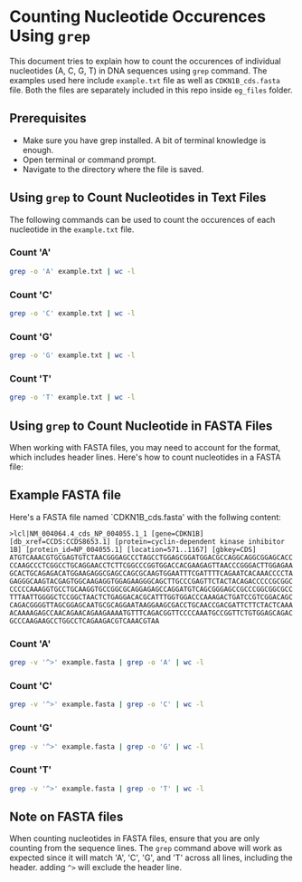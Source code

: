 # Counting Nucleotide Occurences Using `grep`

This document tries to explain how to count the occurences of individual nucleotides (A, C, G, T) in DNA sequences using `grep` command. The examples used here include `example.txt` file as well as `CDKN1B_cds.fasta` file. Both the files are separately included in this repo inside `eg_files` folder.


## Prerequisites

- Make sure you have grep installed. A bit of terminal knowledge is enough.
- Open terminal or command prompt.
- Navigate to the directory where the file is saved.

## Using `grep` to Count Nucleotides in Text Files

The following commands can be used to count the occurences of each nucleotide in the `example.txt` file.

### Count 'A'

```bash
grep -o 'A' example.txt | wc -l
```

### Count 'C'

```bash
grep -o 'C' example.txt | wc -l
```

### Count 'G'

```bash
grep -o 'G' example.txt | wc -l
```

### Count 'T'

```bash
grep -o 'T' example.txt | wc -l
```

## Using `grep` to Count Nucleotide in FASTA Files

When working with FASTA files, you may need to account for the format, which includes header lines. Here's how to count nucleotides in a FASTA file:

## Example FASTA file

Here's a FASTA file named `CDKN1B_cds.fasta' with the follwing content:

```FASTA
>lcl|NM_004064.4_cds_NP_004055.1_1 [gene=CDKN1B] [db_xref=CCDS:CCDS8653.1] [protein=cyclin-dependent kinase inhibitor 1B] [protein_id=NP_004055.1] [location=571..1167] [gbkey=CDS]
ATGTCAAACGTGCGAGTGTCTAACGGGAGCCCTAGCCTGGAGCGGATGGACGCCAGGCAGGCGGAGCACC
CCAAGCCCTCGGCCTGCAGGAACCTCTTCGGCCCGGTGGACCACGAAGAGTTAACCCGGGACTTGGAGAA
GCACTGCAGAGACATGGAAGAGGCGAGCCAGCGCAAGTGGAATTTCGATTTTCAGAATCACAAACCCCTA
GAGGGCAAGTACGAGTGGCAAGAGGTGGAGAAGGGCAGCTTGCCCGAGTTCTACTACAGACCCCCGCGGC
CCCCCAAAGGTGCCTGCAAGGTGCCGGCGCAGGAGAGCCAGGATGTCAGCGGGAGCCGCCCGGCGGCGCC
TTTAATTGGGGCTCCGGCTAACTCTGAGGACACGCATTTGGTGGACCCAAAGACTGATCCGTCGGACAGC
CAGACGGGGTTAGCGGAGCAATGCGCAGGAATAAGGAAGCGACCTGCAACCGACGATTCTTCTACTCAAA
ACAAAAGAGCCAACAGAACAGAAGAAAATGTTTCAGACGGTTCCCCAAATGCCGGTTCTGTGGAGCAGAC
GCCCAAGAAGCCTGGCCTCAGAAGACGTCAAACGTAA
```

### Count 'A'

```bash
grep -v '^>' example.fasta | grep -o 'A' | wc -l
```

### Count 'C'

```bash
grep -v '^>' example.fasta | grep -o 'C' | wc -l
```

### Count 'G'

```bash
grep -v '^>' example.fasta | grep -o 'G' | wc -l
```

### Count 'T'

```bash
grep -v '^>' example.fasta | grep -o 'T' | wc -l
```


## Note on FASTA files

When counting nucleotides in FASTA files, ensure that you are only counting from the sequence lines. The `grep` command above will work as expected since it will match 'A', 'C', 'G', and 'T' across all lines, including the header. adding `^>` will exclude the header line.